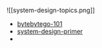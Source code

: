 ![[system-design-topics.png]]

* [bytebytego-101](https://github.com/ByteByteGoHq/system-design-101)
* [system-design-primer](https://github.com/donnemartin/system-design-primer)
* 